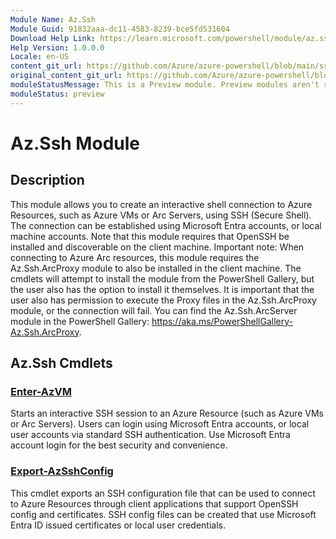```yaml
---
Module Name: Az.Ssh
Module Guid: 91832aaa-dc11-4583-8239-bce5fd531604
Download Help Link: https://learn.microsoft.com/powershell/module/az.ssh
Help Version: 1.0.0.0
Locale: en-US
content_git_url: https://github.com/Azure/azure-powershell/blob/main/src/Ssh/Ssh/help/Az.Ssh.md
original_content_git_url: https://github.com/Azure/azure-powershell/blob/main/src/Ssh/Ssh/help/Az.Ssh.md
moduleStatusMessage: This is a Preview module. Preview modules aren't recommended for use in production environments. For more information, see https://aka.ms/azps-refstatus.
moduleStatus: preview
---
```


# Az.Ssh Module
## Description
This module allows you to create an interactive shell connection to Azure Resources, such as Azure VMs or Arc Servers, using SSH (Secure Shell). The connection can be established using Microsoft Entra accounts, or local machine accounts. Note that this module requires that OpenSSH be installed and discoverable on the client machine.
Important note: When connecting to Azure Arc resources, this module requires the Az.Ssh.ArcProxy module to also be installed in the client machine. The cmdlets will attempt to install the module from the PowerShell Gallery, but the user also has the option to install it themselves. It is important that the user also has permission to execute the Proxy files in the Az.Ssh.ArcProxy module, or the connection will fail. You can find the Az.Ssh.ArcServer module in the PowerShell Gallery: https://aka.ms/PowerShellGallery-Az.Ssh.ArcProxy.

## Az.Ssh Cmdlets
### [Enter-AzVM](Enter-AzVM.md)
Starts an interactive SSH session to an Azure Resource (such as Azure VMs or Arc Servers).
Users can login using Microsoft Entra accounts, or local user accounts via standard SSH authentication. Use Microsoft Entra account login for the best security and convenience.

### [Export-AzSshConfig](Export-AzSshConfig.md)
This cmdlet exports an SSH configuration file that can be used to connect to Azure Resources through client applications that support OpenSSH config and certificates. SSH config files can be created that use Microsoft Entra ID issued certificates or local user credentials.
